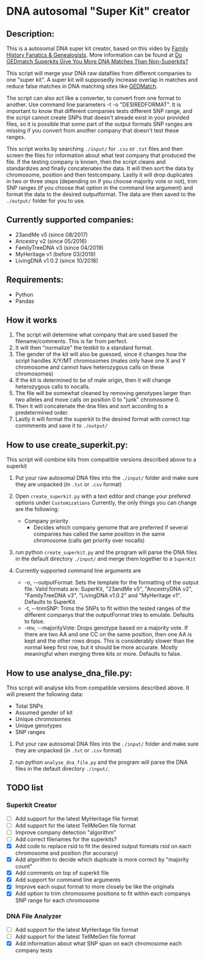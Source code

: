 # DNA autosomal "Super Kit" creator

## Description:
This is a autosomal DNA super kit creator, based on this video by [Family History Fanatics & Genealogists](https://www.youtube.com/watch?v=IJmAHNSODuw).
More information can be found at [Do GEDmatch Superkits Give You More DNA Matches Than Non-Superkits?](https://www.familyhistoryfanatics.com/gedmatch-superkits)

This script will merge your DNA raw datafiles from different companies to one "super kit".
A super kit will supposedly increase overlap in matches and reduce false matches in DNA matching sites like [GEDMatch](https://www.gedmatch.com).

The script can also act like a converter, to convert from one format to another. Use command line parameters -t -o "DESIREDFORMAT".
It is important to know that different companies tests different SNP range, and the script cannot create SNPs that doesn't alreade exist in your provided files, so it is possible that some part of the output formats SNP ranges are missing if you convert from another company that doesn't test these ranges.

This script works by searching `./input/` for `.csv` or `.txt` files and then screen the files for information about what test company that produced the file.
If the testing company is known, then the script cleans and standardizes and finally concatenates the data.
It will then sort the data by chromosome, position and then testcompany.
Lastly it will drop duplicates in two or three steps (depending on if you choose majority vote or not), trim SNP ranges (if you choose that option in the command line argument) and format the data to the desired outputformat.
The data are then saved to the `./output/` folder for you to use.



## Currently supported companies:
* 23andMe v5 (since 08/2017)
* Ancestry v2 (since 05/2016)
* FamilyTreeDNA v3 (since 04/2019)
* MyHeritage v1 (before 03/2019)
* LivingDNA v1.0.2 (since 10/2018)



## Requirements:
* Python
* Pandas



## How it works
1. The script will determine what company that are used based the filename/comments. This is far from perfect.
2. It will then "normalize" the testkit to a standard format.
3. The gender of the kit will also be guessed, since it changes how the script handles X/Y/MT chromosomes (males only have one X and Y chromosome and cannot have heterozygous calls on these chromosomes)
4. If the kit is determined to be of male origin, then it will change heterozygous calls to nocalls.
5. The file will be somewhat cleaned by removing genotypes larger than two alleles and move calls on position 0 to "junk" chromosome 0.
6. Then it will concatenate the dna files and sort according to a predetermined order.
7. Lastly it will format the superkit to the desired format with correct top commments and save it to `./output/`




## How to use create_superkit.py:
This script will combine kits from compatible versions described above to a superkit

1. Put your raw autosomal DNA files into the `./input/` folder and make sure they are unpacked (in `.txt` or `.csv` format)

2. Open `create_superkit.py` with a text editor and change your prefered options under `Customizations`
Currently, the only things you can change are the following:

    * Company priority
        - Decides which company genome that are preferred if several companies has called the same position in the same chromosome (calls get priority over nocalls)

3. run python `create_superkit.py` and the program will parse the DNA files in the default directory `./input/` and merge them together to a `SuperKit`

4. Currently supported command line arguments are
    * -o, --outputFormat: Sets the template for the formatting of the output file. Valid formats are: SuperKit, "23andMe v5", "AncestryDNA v2", "FamilyTreeDNA v3", "LivingDNA v1.0.2" and "MyHeritage v1". Defaults to SuperKit.
    * -t, --trimSNP: Trims the SNPs to fit within the tested ranges of the different companys that the outputFormat tries to emulate. Defaults to false.
    * -mv, --majorityVote: Drops genotype based on a majority vote. If there are two AA and one CC on the same position, then one AA is kept and the other rows drops. This is considerably slower than the normal keep first row, but it should be more accurate. Mostly meaningful when merging three kits or more. Defaults to false.




## How to use analyse_dna_file.py:
This script will analyse kits from compatible versions described above.
It will present the following data:
* Total SNPs
* Assumed gender of kit
* Unique chromosomes
* Unique genotypes
* SNP ranges

1. Put your raw autosomal DNA files into the `./input/` folder and make sure they are unpacked (in `.txt` or `.csv` format)

2. run python `analyse_dna_file.py` and the program will parse the DNA files in the default directory `./input/`.


## TODO list
### Superkit Creator
- [ ] Add support for the latest MyHeritage file format
- [ ] Add support for the latest TellMeGen file format
- [ ] Improve company detection "algorithm"
- [ ] Add correct filenames for the superkits?
- [X] Add code to replace rsid to fit the desired output formats rsid on each chromosome and position (for accuracy)
- [X] Add algorithm to decide which duplicate is more correct by "majority count"
- [X] Add comments on top of superkit file
- [X] Add support for command line arguments
- [X] Improve each ouput format to more closely be like the originals
- [X] Add option to trim chromosome positions to fit within each companys SNP range for each chromosome

### DNA File Analyzer
- [ ] Add support for the latest MyHeritage file format
- [ ] Add support for the latest TellMeGen file format
- [X] Add information about what SNP span on each chromosome each company tests
